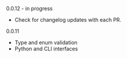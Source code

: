 0.0.12 - in progress
- Check for changelog updates with each PR.

0.0.11
- Type and enum validation
- Python and CLI interfaces